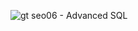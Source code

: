 ![gt seo06 - Advanced SQL](https://user-images.githubusercontent.com/74644453/224623885-c1397cd4-e521-466d-9774-1778ffe3c386.png)
